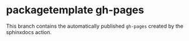 # packagetemplate gh-pages

This branch contains the automatically published `gh-pages` created by the
sphinxdocs action.
